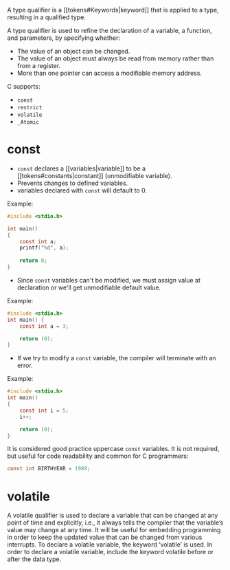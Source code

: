 A type qualifier is a [[tokens#Keywords|keyword]] that is applied to a type, resulting in a qualified type.

A type qualifier is used to refine the declaration of a variable, a function, and parameters, by specifying whether:
- The value of an object can be changed.
- The value of an object must always be read from memory rather than from a register.
- More than one pointer can access a modifiable memory address.

C supports:
- `const`
- `restrict`
- `volatile`
- `_Atomic`

# const

- `const` declares a [[variables|variable]] to be a [[tokens#constants|constant]] (unmodifiable variable).
- Prevents changes to defined variables.
- variables declared with `const` will default to $0$.

Example:

```C
#include <stdio.h>

int main() 
{
	const int a;
	printf("%d", a);
	
	return 0;
}
```

* Since `const` variables can't be modified, we must assign value at declaration or we'll get unmodifiable default value.

Example:

```c
#include <stdio.h>
int main() {
    const int a = 3;

	return (0);
}
```

- If we try to modify a `const` variable, the compiler will terminate with an error.

Example:

```C
#include <stdio.h>
int main()
{
    const int i = 5;
    i++;

	return (0);
}
```

It is considered good practice uppercase `const` variables. It is not required, but useful for code readability and common for C programmers:

```c
const int BIRTHYEAR = 1980;
```

# volatile

A volatile qualifier is used to declare a variable that can be changed at any point of time and explicitly, i.e., it always tells the compiler that the variable’s value may change at any time.
It will be useful for embedding programming in order to keep the updated value that can be changed from various interrupts.
To declare a volatile variable, the keyword ‘volatile’ is used.
In order to declare a volatile variable, include the keyword volatile before or after the data type.